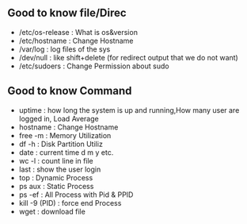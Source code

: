 ## Good to know file/Direc
- /etc/os-release : What is os&version
- /etc/hostname : Change Hostname
- /var/log : log files of the sys
- /dev/null : like shift+delete (for redirect output that we do not want)
- /etc/sudoers : Change Permission about sudo

## Good to know Command
- uptime : how long the system is up and running,How many user are logged in, Load Average
- hostname : Change Hostname
- free -m : Memory Utilization
- df -h : Disk Partition Utiliz
- date : current time d m y etc.
- wc -l : count line in file
- last : show the user login
- top : Dynamic Process
- ps aux : Static Process
- ps -ef : All Process with Pid & PPID
- kill -9 (PID) : force end Process
- wget : download file
